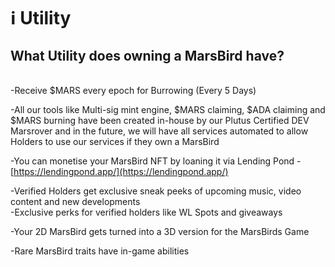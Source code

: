 # ℹ Utility

## **What Utility does owning a MarsBird have?**&#x20;

\
\-Receive $MARS every epoch for Burrowing (Every 5 Days)

\-All our tools like Multi-sig mint engine, $MARS claiming, $ADA claiming and $MARS burning have been created in-house by our Plutus Certified DEV Marsrover and in the future, we will have all services automated to allow Holders to use our services if they own a MarsBird

\-You can monetise your MarsBird NFT by loaning it via Lending Pond - [https://lendingpond.app/](https://lendingpond.app/)

\-Verified Holders get exclusive sneak peeks of upcoming music, video content and new developments\
\-Exclusive perks for verified holders like WL Spots and giveaways&#x20;

\-Your 2D MarsBird gets turned into a 3D version for the MarsBirds Game

\-Rare MarsBird traits have in-game abilities






